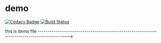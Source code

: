 # demo

[![Codacy Badge](https://api.codacy.com/project/badge/Grade/5ed286345274418182190961636b9aab)](https://app.codacy.com/app/hamsadatta/demo?utm_source=github.com&utm_medium=referral&utm_content=hamsadatta/demo&utm_campaign=Badge_Grade_Dashboard)
[![Build Status](https://travis-ci.org/hamsadatta/demo.svg?branch=master)](https://travis-ci.org/hamsadatta/demo)




this is demo file --------------------------------------------------------------------------------------------->

